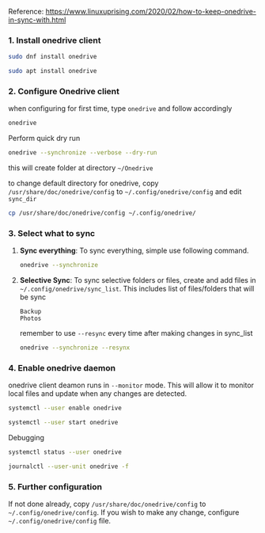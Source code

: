 Reference: https://www.linuxuprising.com/2020/02/how-to-keep-onedrive-in-sync-with.html

### 1. Install onedrive client

```bash
sudo dnf install onedrive

sudo apt install onedrive
```



### 2. Configure Onedrive client

when configuring for first time, type `onedrive` and follow accordingly

```bash
onedrive
```

Perform quick dry run

```bash
onedrive --synchronize --verbose --dry-run
```

this will create folder at directory `~/Onedrive`

to change default directory for onedrive, copy `/usr/share/doc/onedrive/config` to `~/.config/onedrive/config` and edit `sync_dir`

```bash
cp /usr/share/doc/onedrive/config ~/.config/onedrive/
```



### 3.  Select what to sync

1. **Sync everything**: To sync everything, simple use following command.

   ```bash
   onedrive --synchronize
   ```

2. **Selective Sync**: To sync selective folders or files, create and add files in `~/.config/onedrive/sync_list`. This includes list of files/folders that will be sync

   ```
   Backup
   Photos
   ```

   remember to use `--resync` every time after making changes in sync_list

   ```bash
   onedrive --synchronize --resynx
   ```

### 4. Enable onedrive daemon

onedrive client deamon runs in `--monitor` mode. This will allow it to monitor local files and update when any changes are detected.

```bash
systemctl --user enable onedrive

systemctl --user start onedrive
```

Debugging

```bash
systemctl status --user onedrive

journalctl --user-unit onedrive -f
```

### 5. Further configuration

If not done already, copy `/usr/share/doc/onedrive/config` to `~/.config/onedrive/config`. If you wish to make any change, configure `~/.config/onedrive/config` file.
